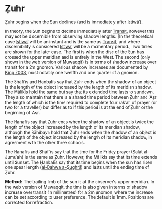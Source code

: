 # Ẓuhr
Ẓuhr begins when the Sun declines (and is immediately after [Istiwāʾ](/istiwa)).

<note>In theory, the Sun begins to decline immediately after [Transit](/transit), however this may not be discernible from observing shadow lengths. [In the theoretical case [Istiwāʾ](/istiwa) will be an instant and is the same as [Transit](/transit), and where discernibility is considered [Istiwāʾ](/istiwa) will be a momentary period.] Two times are shown for the later case. The first is when the disc of the Sun has crossed the upper meridian and is entirely in the West. The second (only shown in the web version of Muwaqqit) is in terms of shadow increase over transit for a 2m gnomon. Various shadow increases are documented by [King 2003](https://brill.com/abstract/title/7640), most notably one twelfth and one quarter of a gnomon.</note>

The Shāfiʿīs and Ḥanbalīs say that Ẓuhr ends when the shadow of an object is the length of the object increased by the length of its meridian shadow. The Mālikīs hold the same but say that its extended time lasts to sundown. They also maintain that there is a shared time period between Ẓuhr and ʿAṣr the length of which is the time required to complete four rakʿah of prayer (or two for a traveller) but differ as to if this period is at the end of Ẓuhr or the beginning of ʿAṣr.

The Ḥanafīs say that Ẓuhr ends when the shadow of an object is twice the length of the object increased by the length of its meridian shadow, although the Sāhibayn hold that Ẓuhr ends when the shadow of an object is the length of the object increased by the length of its meridian shadow, in agreement with the other three schools.

The Ḥanafīs and Shāfiʿīs say that the time for the Friday prayer (Ṣalāt al-Jumuʿah) is the same as Ẓuhr. However, the Mālikīs say that its time extends until Sunset. The Ḥanbalīs say that its time begins when the sun has risen one spear length ([al-Ḍaḥwa al‑Ṣughrā](/al-dahwa-al-sughra)) and lasts until the ending time of Ẓuhr.

**Method:** The trailing limb of the sun is at the observer's upper meridian. In the web version of Muwaqqit, the time is also given in terms of shadow increase over transit (in millimetres) for a 2m gnomon, where the increase can be set according to user preference. The default is 1mm. Positions are corrected for refraction.
